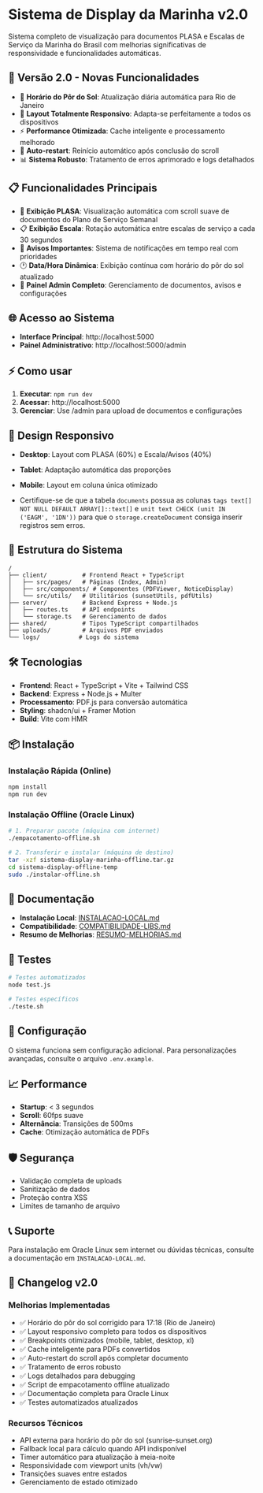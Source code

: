 # Sistema de Display da Marinha v2.0

Sistema completo de visualização para documentos PLASA e Escalas de Serviço da Marinha do Brasil com melhorias significativas de responsividade e funcionalidades automáticas.

## 🚀 Versão 2.0 - Novas Funcionalidades

- 🌅 **Horário do Pôr do Sol**: Atualização diária automática para Rio de Janeiro
- 📱 **Layout Totalmente Responsivo**: Adapta-se perfeitamente a todos os dispositivos
- ⚡ **Performance Otimizada**: Cache inteligente e processamento melhorado
- 🔄 **Auto-restart**: Reinício automático após conclusão do scroll
- 📊 **Sistema Robusto**: Tratamento de erros aprimorado e logs detalhados

## 📋 Funcionalidades Principais

- 📄 **Exibição PLASA**: Visualização automática com scroll suave de documentos do Plano de Serviço Semanal
- 📋 **Exibição Escala**: Rotação automática entre escalas de serviço a cada 30 segundos
- 📢 **Avisos Importantes**: Sistema de notificações em tempo real com prioridades
- 🕐 **Data/Hora Dinâmica**: Exibição contínua com horário do pôr do sol atualizado
- 🔧 **Painel Admin Completo**: Gerenciamento de documentos, avisos e configurações

## 🌐 Acesso ao Sistema

- **Interface Principal**: http://localhost:5000
- **Painel Administrativo**: http://localhost:5000/admin

## ⚡ Como usar

1. **Executar**: `npm run dev`
2. **Acessar**: http://localhost:5000
3. **Gerenciar**: Use /admin para upload de documentos e configurações

## 📱 Design Responsivo

- **Desktop**: Layout com PLASA (60%) e Escala/Avisos (40%)
- **Tablet**: Adaptação automática das proporções
- **Mobile**: Layout em coluna única otimizado


- Certifique-se de que a tabela `documents` possua as colunas `tags text[] NOT NULL DEFAULT ARRAY[]::text[]` e `unit text CHECK (unit IN ('EAGM', '1DN'))` para que o `storage.createDocument` consiga inserir registros sem erros.

## 📁 Estrutura do Sistema

```
/
├── client/          # Frontend React + TypeScript
│   ├── src/pages/   # Páginas (Index, Admin)
│   ├── src/components/ # Componentes (PDFViewer, NoticeDisplay)
│   └── src/utils/   # Utilitários (sunsetUtils, pdfUtils)
├── server/          # Backend Express + Node.js
│   ├── routes.ts    # API endpoints
│   └── storage.ts   # Gerenciamento de dados
├── shared/          # Tipos TypeScript compartilhados
├── uploads/         # Arquivos PDF enviados
└── logs/           # Logs do sistema
```

## 🛠️ Tecnologias

- **Frontend**: React + TypeScript + Vite + Tailwind CSS
- **Backend**: Express + Node.js + Multer
- **Processamento**: PDF.js para conversão automática
- **Styling**: shadcn/ui + Framer Motion
- **Build**: Vite com HMR

## 📦 Instalação

### Instalação Rápida (Online)
```bash
npm install
npm run dev
```

### Instalação Offline (Oracle Linux)
```bash
# 1. Preparar pacote (máquina com internet)
./empacotamento-offline.sh

# 2. Transferir e instalar (máquina de destino)
tar -xzf sistema-display-marinha-offline.tar.gz
cd sistema-display-offline-temp
sudo ./instalar-offline.sh
```

## 📖 Documentação

- **Instalação Local**: [INSTALACAO-LOCAL.md](INSTALACAO-LOCAL.md)
- **Compatibilidade**: [COMPATIBILIDADE-LIBS.md](COMPATIBILIDADE-LIBS.md)
- **Resumo de Melhorias**: [RESUMO-MELHORIAS.md](RESUMO-MELHORIAS.md)

## 🧪 Testes

```bash
# Testes automatizados
node test.js

# Testes específicos
./teste.sh
```

## 🔧 Configuração

O sistema funciona sem configuração adicional. Para personalizações avançadas, consulte o arquivo `.env.example`.

## 📈 Performance

- **Startup**: < 3 segundos
- **Scroll**: 60fps suave
- **Alternância**: Transições de 500ms
- **Cache**: Otimização automática de PDFs

## 🛡️ Segurança

- Validação completa de uploads
- Sanitização de dados
- Proteção contra XSS
- Limites de tamanho de arquivo

## 📞 Suporte

Para instalação em Oracle Linux sem internet ou dúvidas técnicas, consulte a documentação em `INSTALACAO-LOCAL.md`.

## 🔄 Changelog v2.0

### Melhorias Implementadas
- ✅ Horário do pôr do sol corrigido para 17:18 (Rio de Janeiro)
- ✅ Layout responsivo completo para todos os dispositivos
- ✅ Breakpoints otimizados (mobile, tablet, desktop, xl)
- ✅ Cache inteligente para PDFs convertidos
- ✅ Auto-restart do scroll após completar documento
- ✅ Tratamento de erros robusto
- ✅ Logs detalhados para debugging
- ✅ Script de empacotamento offline atualizado
- ✅ Documentação completa para Oracle Linux
- ✅ Testes automatizados atualizados

### Recursos Técnicos
- API externa para horário do pôr do sol (sunrise-sunset.org)
- Fallback local para cálculo quando API indisponível
- Timer automático para atualização à meia-noite
- Responsividade com viewport units (vh/vw)
- Transições suaves entre estados
- Gerenciamento de estado otimizado
